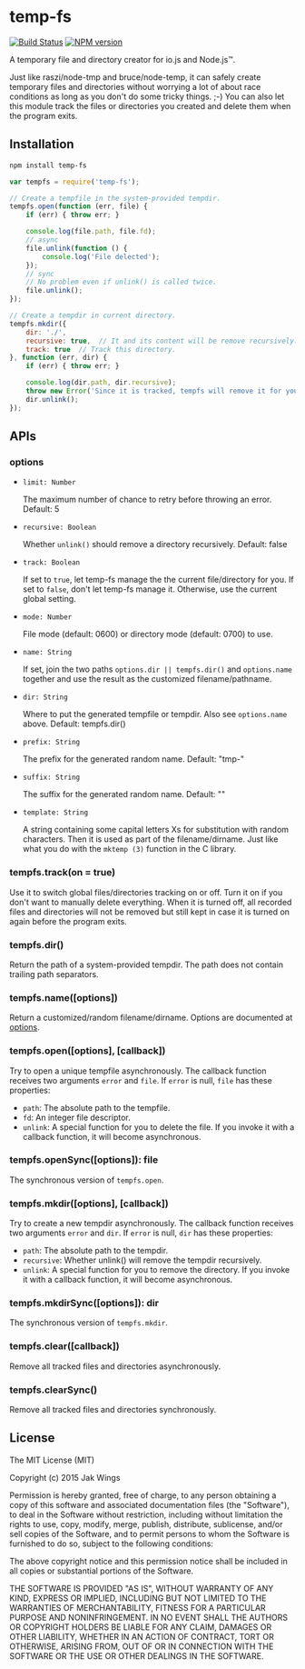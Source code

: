 # temp-fs

[![Build Status](https://travis-ci.org/jakwings/node-temp-fs.svg)](https://travis-ci.org/jakwings/node-temp-fs)
[![NPM version](https://badge.fury.io/js/temp-fs.svg)](http://badge.fury.io/js/temp-fs)

A temporary file and directory creator for io.js and Node.js™.

Just like raszi/node-tmp and bruce/node-temp, it can safely create temporary
files and directories without worrying a lot of about race conditions as long
as you don't do some tricky things. ;-) You can also let this module track the
files or directories you created and delete them when the program exits.


## Installation

```bash
npm install temp-fs
```

```javascript
var tempfs = require('temp-fs');

// Create a tempfile in the system-provided tempdir.
tempfs.open(function (err, file) {
    if (err) { throw err; }

    console.log(file.path, file.fd);
    // async
    file.unlink(function () {
        console.log('File delected');
    });
    // sync
    // No problem even if unlink() is called twice.
    file.unlink();
});

// Create a tempdir in current directory.
tempfs.mkdir({
    dir: './',
    recursive: true,  // It and its content will be remove recursively.
    track: true  // Track this directory.
}, function (err, dir) {
    if (err) { throw err; }

    console.log(dir.path, dir.recursive);
    throw new Error('Since it is tracked, tempfs will remove it for you.');
    dir.unlink();
});
```


## APIs

### options

*   `limit: Number`

    The maximum number of chance to retry before throwing an error. Default: 5

*   `recursive: Boolean`

    Whether `unlink()` should remove a directory recursively. Default: false

*   `track: Boolean`

    If set to `true`, let temp-fs manage the the current file/directory for
    you. If set to `false`, don't let temp-fs manage it. Otherwise, use the
    current global setting.

*   `mode: Number`

    File mode (default: 0600) or directory mode (default: 0700) to use.

*   `name: String`

    If set, join the two paths `options.dir || tempfs.dir()` and
    `options.name` together and use the result as the customized
    filename/pathname.

*   `dir: String`

    Where to put the generated tempfile or tempdir. Also see `options.name`
    above. Default: tempfs.dir()

*   `prefix: String`

    The prefix for the generated random name. Default: "tmp-"

*   `suffix: String`

    The suffix for the generated random name. Default: ""

*   `template: String`

    A string containing some capital letters Xs for substitution with random
    characters. Then it is used as part of the filename/dirname. Just like what
    you do with the `mktemp (3)` function in the C library.

### tempfs.track(on = true)

Use it to switch global files/directories tracking on or off. Turn it on if
you don't want to manually delete everything. When it is turned off, all
recorded files and directories will not be removed but still kept in case it
is turned on again before the program exits.

### tempfs.dir()

Return the path of a system-provided tempdir. The path does not contain
trailing path separators.

### tempfs.name([options])

Return a customized/random filename/dirname. Options are documented at
[options](#options).

### tempfs.open([options], [callback])

Try to open a unique tempfile asynchronously. The callback function receives
two arguments `error` and `file`. If `error` is null, `file` has these
properties:

*   `path`: The absolute path to the tempfile.
*   `fd`: An integer file descriptor.
*   `unlink`: A special function for you to delete the file. If you invoke it
    with a callback function, it will become asynchronous.

### tempfs.openSync([options]): file

The synchronous version of `tempfs.open`.

### tempfs.mkdir([options], [callback])

Try to create a new tempdir asynchronously. The callback function receives two
arguments `error` and `dir`. If `error` is null, `dir` has these properties:

*   `path`: The absolute path to the tempdir.
*   `recursive`: Whether unlink() will remove the tempdir recursively.
*   `unlink`: A special function for you to remove the directory. If you
    invoke it with a callback function, it will become asynchronous.

### tempfs.mkdirSync([options]): dir

The synchronous version of `tempfs.mkdir`.

### tempfs.clear([callback])

Remove all tracked files and directories asynchronously.

### tempfs.clearSync()

Remove all tracked files and directories synchronously.


## License

The MIT License (MIT)

Copyright (c) 2015 Jak Wings

Permission is hereby granted, free of charge, to any person obtaining a copy
of this software and associated documentation files (the "Software"), to deal
in the Software without restriction, including without limitation the rights
to use, copy, modify, merge, publish, distribute, sublicense, and/or sell
copies of the Software, and to permit persons to whom the Software is
furnished to do so, subject to the following conditions:

The above copyright notice and this permission notice shall be included in all
copies or substantial portions of the Software.

THE SOFTWARE IS PROVIDED "AS IS", WITHOUT WARRANTY OF ANY KIND, EXPRESS OR
IMPLIED, INCLUDING BUT NOT LIMITED TO THE WARRANTIES OF MERCHANTABILITY,
FITNESS FOR A PARTICULAR PURPOSE AND NONINFRINGEMENT. IN NO EVENT SHALL THE
AUTHORS OR COPYRIGHT HOLDERS BE LIABLE FOR ANY CLAIM, DAMAGES OR OTHER
LIABILITY, WHETHER IN AN ACTION OF CONTRACT, TORT OR OTHERWISE, ARISING FROM,
OUT OF OR IN CONNECTION WITH THE SOFTWARE OR THE USE OR OTHER DEALINGS IN THE
SOFTWARE.
